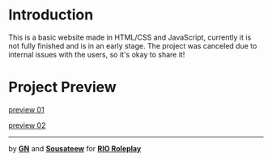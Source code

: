 # Introduction
This is a basic website made in HTML/CSS and JavaScript, currently it is not fully finished and is in an early stage. The project was canceled due to internal issues with the users, so it's okay to share it!

# Project Preview

[preview 01](https://imgur.com/kGtdcjl)

[preview 02](https://imgur.com/LOiSMJ9)

------------------------------------------------------
by **<a href="https://github.com/GNwal">GN</a>** and **<a href="https://github.com/Sousateew">Sousateew</a>** for **<a href="https://">RIO Roleplay</a>**
